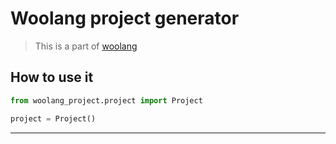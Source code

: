 # Woolang project generator

> This is a part of [woolang](https://github.com/woo-lang/woolang)

## How to use it

```python
from woolang_project.project import Project

project = Project()
```

<hr>